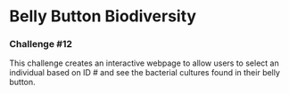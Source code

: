 # Belly Button Biodiversity

### Challenge #12

This challenge creates an interactive webpage to allow users to select an individual based on ID # and see the bacterial cultures found in their belly button.
